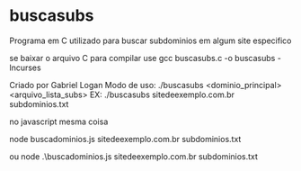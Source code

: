 # buscasubs
Programa em C utilizado para buscar subdominios em algum site especifico

se baixar o arquivo C para compilar use gcc buscasubs.c -o buscasubs -lncurses

Criado por Gabriel Logan
Modo de uso: ./buscasubs <dominio_principal> <arquivo_lista_subs>
EX: ./buscasubs sitedeexemplo.com.br subdominios.txt

no javascript mesma coisa

node buscadominios.js sitedeexemplo.com.br subdominios.txt

ou node .\buscadominios.js sitedeexemplo.com.br subdominios.txt
